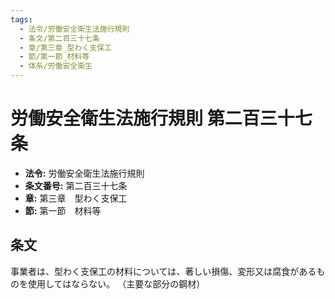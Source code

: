 ```yaml
---
tags:
  - 法令/労働安全衛生法施行規則
  - 条文/第二百三十七条
  - 章/第三章_型わく支保工
  - 節/第一節_材料等
  - 体系/労働安全衛生
---
```

# 労働安全衛生法施行規則 第二百三十七条

- **法令:** 労働安全衛生法施行規則
- **条文番号:** 第二百三十七条
- **章:** 第三章　型わく支保工
- **節:** 第一節　材料等

## 条文
事業者は、型わく支保工の材料については、著しい損傷、変形又は腐食があるものを使用してはならない。
（主要な部分の鋼材）

